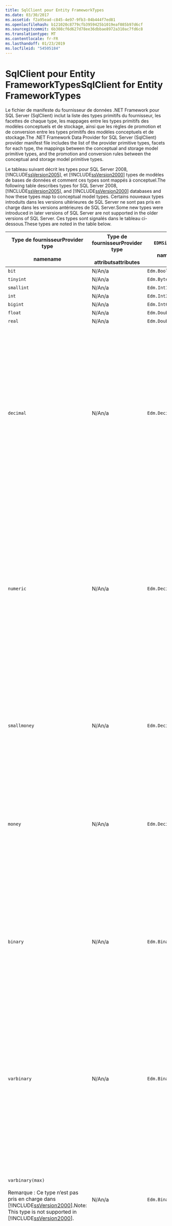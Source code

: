 ```yaml
---
title: SqlClient pour Entity FrameworkTypes
ms.date: 03/30/2017
ms.assetid: f2a95ead-c845-4e97-9fb3-04b444f7ed81
ms.openlocfilehash: b121020c8779cfb3959425b1019eaf085b97d6cf
ms.sourcegitcommit: 6b308cf6d627d78ee36dbbae8972a310ac7fd6c8
ms.translationtype: MT
ms.contentlocale: fr-FR
ms.lasthandoff: 01/23/2019
ms.locfileid: "54505184"
---
```

# <a name="sqlclient-for-entity-frameworktypes"></a><span data-ttu-id="e3f9f-102">SqlClient pour Entity FrameworkTypes</span><span class="sxs-lookup"><span data-stu-id="e3f9f-102">SqlClient for Entity FrameworkTypes</span></span>
<span data-ttu-id="e3f9f-103">Le fichier de manifeste du fournisseur de données .NET Framework pour SQL Server (SqlClient) inclut la liste des types primitifs du fournisseur, les facettes de chaque type, les mappages entre les types primitifs des modèles conceptuels et de stockage, ainsi que les règles de promotion et de conversion entre les types primitifs des modèles conceptuels et de stockage.</span><span class="sxs-lookup"><span data-stu-id="e3f9f-103">The .NET Framework Data Provider for SQL Server (SqlClient) provider manifest file includes the list of the provider primitive types, facets for each type, the mappings between the conceptual and storage model primitive types, and the promotion and conversion rules between the conceptual and storage model primitive types.</span></span>  
  
 <span data-ttu-id="e3f9f-104">Le tableau suivant décrit les types pour SQL Server 2008, [!INCLUDE[ssVersion2005](../../../../../includes/ssversion2005-md.md)], et [!INCLUDE[ssVersion2000](../../../../../includes/ssversion2000-md.md)] types de modèles de bases de données et comment ces types sont mappés à conceptuel.</span><span class="sxs-lookup"><span data-stu-id="e3f9f-104">The following table describes types for SQL Server 2008, [!INCLUDE[ssVersion2005](../../../../../includes/ssversion2005-md.md)], and [!INCLUDE[ssVersion2000](../../../../../includes/ssversion2000-md.md)] databases and how these types map to conceptual model types.</span></span> <span data-ttu-id="e3f9f-105">Certains nouveaux types introduits dans les versions ultérieures de SQL Server ne sont pas pris en charge dans les versions antérieures de SQL Server.</span><span class="sxs-lookup"><span data-stu-id="e3f9f-105">Some new types were introduced in later versions of SQL Server are not supported in the older versions of SQL Server.</span></span> <span data-ttu-id="e3f9f-106">Ces types sont signalés dans le tableau ci-dessous.</span><span class="sxs-lookup"><span data-stu-id="e3f9f-106">These types are noted in the table below.</span></span>  
  
|<span data-ttu-id="e3f9f-107">Type de fournisseur</span><span class="sxs-lookup"><span data-stu-id="e3f9f-107">Provider type</span></span><br /><br /> <span data-ttu-id="e3f9f-108">name</span><span class="sxs-lookup"><span data-stu-id="e3f9f-108">name</span></span>|<span data-ttu-id="e3f9f-109">Type de fournisseur</span><span class="sxs-lookup"><span data-stu-id="e3f9f-109">Provider type</span></span><br /><br /> <span data-ttu-id="e3f9f-110">attributs</span><span class="sxs-lookup"><span data-stu-id="e3f9f-110">attributes</span></span>|`EDMSimpleType`<br /><br /> <span data-ttu-id="e3f9f-111">name</span><span class="sxs-lookup"><span data-stu-id="e3f9f-111">name</span></span>|<span data-ttu-id="e3f9f-112">Facettes</span><span class="sxs-lookup"><span data-stu-id="e3f9f-112">Facets</span></span>|  
|----------------------------|----------------------------------|------------------------------|------------|  
|`bit`|<span data-ttu-id="e3f9f-113">N/A</span><span class="sxs-lookup"><span data-stu-id="e3f9f-113">n/a</span></span>|`Edm.Boolean`|<span data-ttu-id="e3f9f-114">N/A</span><span class="sxs-lookup"><span data-stu-id="e3f9f-114">n/a</span></span>|  
|`tinyint`|<span data-ttu-id="e3f9f-115">N/A</span><span class="sxs-lookup"><span data-stu-id="e3f9f-115">n/a</span></span>|`Edm.Byte`|<span data-ttu-id="e3f9f-116">N/A</span><span class="sxs-lookup"><span data-stu-id="e3f9f-116">n/a</span></span>|  
|`smallint`|<span data-ttu-id="e3f9f-117">N/A</span><span class="sxs-lookup"><span data-stu-id="e3f9f-117">n/a</span></span>|`Edm.Int16`|<span data-ttu-id="e3f9f-118">N/A</span><span class="sxs-lookup"><span data-stu-id="e3f9f-118">n/a</span></span>|  
|`int`|<span data-ttu-id="e3f9f-119">N/A</span><span class="sxs-lookup"><span data-stu-id="e3f9f-119">n/a</span></span>|`Edm.Int32`|<span data-ttu-id="e3f9f-120">N/A</span><span class="sxs-lookup"><span data-stu-id="e3f9f-120">n/a</span></span>|  
|`bigint`|<span data-ttu-id="e3f9f-121">N/A</span><span class="sxs-lookup"><span data-stu-id="e3f9f-121">n/a</span></span>|`Edm.Int64`|<span data-ttu-id="e3f9f-122">N/A</span><span class="sxs-lookup"><span data-stu-id="e3f9f-122">n/a</span></span>|  
|`float`|<span data-ttu-id="e3f9f-123">N/A</span><span class="sxs-lookup"><span data-stu-id="e3f9f-123">n/a</span></span>|`Edm.Double`|<span data-ttu-id="e3f9f-124">N/A</span><span class="sxs-lookup"><span data-stu-id="e3f9f-124">n/a</span></span>|  
|`real`|<span data-ttu-id="e3f9f-125">N/A</span><span class="sxs-lookup"><span data-stu-id="e3f9f-125">n/a</span></span>|`Edm.Double`|<span data-ttu-id="e3f9f-126">N/A</span><span class="sxs-lookup"><span data-stu-id="e3f9f-126">n/a</span></span>|  
|`decimal`|<span data-ttu-id="e3f9f-127">N/A</span><span class="sxs-lookup"><span data-stu-id="e3f9f-127">n/a</span></span>|`Edm.Decimal`|<span data-ttu-id="e3f9f-128">Précision :</span><span class="sxs-lookup"><span data-stu-id="e3f9f-128">Precision:</span></span><br /><br /> <span data-ttu-id="e3f9f-129">-Minimum : 1</span><span class="sxs-lookup"><span data-stu-id="e3f9f-129">- Minimum: 1</span></span><br /><br /> <span data-ttu-id="e3f9f-130">-Maximum : 38</span><span class="sxs-lookup"><span data-stu-id="e3f9f-130">- Maximum: 38</span></span><br /><br /> <span data-ttu-id="e3f9f-131">-Valeur par défaut : 18</span><span class="sxs-lookup"><span data-stu-id="e3f9f-131">- Default: 18</span></span><br /><br /> <span data-ttu-id="e3f9f-132">-Constante : False</span><span class="sxs-lookup"><span data-stu-id="e3f9f-132">- Constant: False</span></span><br /><br /> <span data-ttu-id="e3f9f-133">Mise à l’échelle :</span><span class="sxs-lookup"><span data-stu-id="e3f9f-133">Scale:</span></span><br /><br /> <span data-ttu-id="e3f9f-134">-Minimum : 0</span><span class="sxs-lookup"><span data-stu-id="e3f9f-134">- Minimum: 0</span></span><br /><br /> <span data-ttu-id="e3f9f-135">-Maximum : 38</span><span class="sxs-lookup"><span data-stu-id="e3f9f-135">- Maximum: 38</span></span><br /><br /> <span data-ttu-id="e3f9f-136">-Valeur par défaut : 0</span><span class="sxs-lookup"><span data-stu-id="e3f9f-136">- Default: 0</span></span><br /><br /> <span data-ttu-id="e3f9f-137">-Constante : False</span><span class="sxs-lookup"><span data-stu-id="e3f9f-137">- Constant: False</span></span>|  
|`numeric`|<span data-ttu-id="e3f9f-138">N/A</span><span class="sxs-lookup"><span data-stu-id="e3f9f-138">n/a</span></span>|`Edm.Decimal`|<span data-ttu-id="e3f9f-139">Précision :</span><span class="sxs-lookup"><span data-stu-id="e3f9f-139">Precision:</span></span><br /><br /> <span data-ttu-id="e3f9f-140">-Minimum : 1</span><span class="sxs-lookup"><span data-stu-id="e3f9f-140">- Minimum: 1</span></span><br /><br /> <span data-ttu-id="e3f9f-141">-Maximum : 38</span><span class="sxs-lookup"><span data-stu-id="e3f9f-141">- Maximum: 38</span></span><br /><br /> <span data-ttu-id="e3f9f-142">-Valeur par défaut : 18</span><span class="sxs-lookup"><span data-stu-id="e3f9f-142">- Default: 18</span></span><br /><br /> <span data-ttu-id="e3f9f-143">-Constante : False</span><span class="sxs-lookup"><span data-stu-id="e3f9f-143">- Constant: False</span></span><br /><br /> <span data-ttu-id="e3f9f-144">Mise à l’échelle :</span><span class="sxs-lookup"><span data-stu-id="e3f9f-144">Scale:</span></span><br /><br /> <span data-ttu-id="e3f9f-145">-Minimum : 0</span><span class="sxs-lookup"><span data-stu-id="e3f9f-145">- Minimum: 0</span></span><br /><br /> <span data-ttu-id="e3f9f-146">-Maximum : 38</span><span class="sxs-lookup"><span data-stu-id="e3f9f-146">- Maximum: 38</span></span><br /><br /> <span data-ttu-id="e3f9f-147">-Valeur par défaut : 0</span><span class="sxs-lookup"><span data-stu-id="e3f9f-147">- Default: 0</span></span><br /><br /> <span data-ttu-id="e3f9f-148">-Constante : False</span><span class="sxs-lookup"><span data-stu-id="e3f9f-148">- Constant: False</span></span>|  
|`smallmoney`|<span data-ttu-id="e3f9f-149">N/A</span><span class="sxs-lookup"><span data-stu-id="e3f9f-149">n/a</span></span>|`Edm.Decimal`|<span data-ttu-id="e3f9f-150">Précision :</span><span class="sxs-lookup"><span data-stu-id="e3f9f-150">Precision:</span></span><br /><br /> <span data-ttu-id="e3f9f-151">-Valeur par défaut : 10</span><span class="sxs-lookup"><span data-stu-id="e3f9f-151">- Default: 10</span></span><br /><br /> <span data-ttu-id="e3f9f-152">-Constante : True</span><span class="sxs-lookup"><span data-stu-id="e3f9f-152">- Constant: True</span></span><br /><br /> <span data-ttu-id="e3f9f-153">Mise à l’échelle :</span><span class="sxs-lookup"><span data-stu-id="e3f9f-153">Scale:</span></span><br /><br /> <span data-ttu-id="e3f9f-154">-Valeur par défaut : 4</span><span class="sxs-lookup"><span data-stu-id="e3f9f-154">- Default: 4</span></span><br /><br /> <span data-ttu-id="e3f9f-155">-Constante : True</span><span class="sxs-lookup"><span data-stu-id="e3f9f-155">- Constant: True</span></span>|  
|`money`|<span data-ttu-id="e3f9f-156">N/A</span><span class="sxs-lookup"><span data-stu-id="e3f9f-156">n/a</span></span>|`Edm.Decimal`|<span data-ttu-id="e3f9f-157">Précision :</span><span class="sxs-lookup"><span data-stu-id="e3f9f-157">Precision:</span></span><br /><br /> <span data-ttu-id="e3f9f-158">-Valeur par défaut : 19</span><span class="sxs-lookup"><span data-stu-id="e3f9f-158">- Default: 19</span></span><br /><br /> <span data-ttu-id="e3f9f-159">-Constante : True</span><span class="sxs-lookup"><span data-stu-id="e3f9f-159">- Constant: True</span></span><br /><br /> <span data-ttu-id="e3f9f-160">Mise à l’échelle :</span><span class="sxs-lookup"><span data-stu-id="e3f9f-160">Scale:</span></span><br /><br /> <span data-ttu-id="e3f9f-161">-Valeur par défaut : 4</span><span class="sxs-lookup"><span data-stu-id="e3f9f-161">- Default: 4</span></span><br /><br /> <span data-ttu-id="e3f9f-162">-Constante : True</span><span class="sxs-lookup"><span data-stu-id="e3f9f-162">- Constant: True</span></span>|  
|`binary`|<span data-ttu-id="e3f9f-163">N/A</span><span class="sxs-lookup"><span data-stu-id="e3f9f-163">n/a</span></span>|`Edm.Binary`|<span data-ttu-id="e3f9f-164">MaxLength :</span><span class="sxs-lookup"><span data-stu-id="e3f9f-164">MaxLength:</span></span><br /><br /> <span data-ttu-id="e3f9f-165">-Minimum : 1</span><span class="sxs-lookup"><span data-stu-id="e3f9f-165">- Minimum: 1</span></span><br /><br /> <span data-ttu-id="e3f9f-166">-Maximum : 8000</span><span class="sxs-lookup"><span data-stu-id="e3f9f-166">- Maximum: 8000</span></span><br /><br /> <span data-ttu-id="e3f9f-167">-Valeur par défaut : 8000</span><span class="sxs-lookup"><span data-stu-id="e3f9f-167">- Default: 8000</span></span><br /><br /> <span data-ttu-id="e3f9f-168">-Constante : False</span><span class="sxs-lookup"><span data-stu-id="e3f9f-168">- Constant: False</span></span><br /><br /> <span data-ttu-id="e3f9f-169">FixedLength :</span><span class="sxs-lookup"><span data-stu-id="e3f9f-169">FixedLength:</span></span><br /><br /> <span data-ttu-id="e3f9f-170">-Valeur par défaut : True</span><span class="sxs-lookup"><span data-stu-id="e3f9f-170">- Default: True</span></span><br /><br /> <span data-ttu-id="e3f9f-171">-Constante : True</span><span class="sxs-lookup"><span data-stu-id="e3f9f-171">- Constant: True</span></span>|  
|`varbinary`|<span data-ttu-id="e3f9f-172">N/A</span><span class="sxs-lookup"><span data-stu-id="e3f9f-172">n/a</span></span>|`Edm.Binary`|<span data-ttu-id="e3f9f-173">MaxLength :</span><span class="sxs-lookup"><span data-stu-id="e3f9f-173">MaxLength:</span></span><br /><br /> <span data-ttu-id="e3f9f-174">-Minimum : 1</span><span class="sxs-lookup"><span data-stu-id="e3f9f-174">- Minimum: 1</span></span><br /><br /> <span data-ttu-id="e3f9f-175">-Maximum : 8000</span><span class="sxs-lookup"><span data-stu-id="e3f9f-175">- Maximum: 8000</span></span><br /><br /> <span data-ttu-id="e3f9f-176">-Valeur par défaut : 8000</span><span class="sxs-lookup"><span data-stu-id="e3f9f-176">- Default: 8000</span></span><br /><br /> <span data-ttu-id="e3f9f-177">-Constante : False</span><span class="sxs-lookup"><span data-stu-id="e3f9f-177">- Constant: False</span></span><br /><br /> <span data-ttu-id="e3f9f-178">FixedLength :</span><span class="sxs-lookup"><span data-stu-id="e3f9f-178">FixedLength:</span></span><br /><br /> <span data-ttu-id="e3f9f-179">-Valeur par défaut : False</span><span class="sxs-lookup"><span data-stu-id="e3f9f-179">- Default: False</span></span><br /><br /> <span data-ttu-id="e3f9f-180">-Constante : True</span><span class="sxs-lookup"><span data-stu-id="e3f9f-180">- Constant: True</span></span>|  
|`varbinary(max)`<br /><br /> <span data-ttu-id="e3f9f-181">Remarque : Ce type n’est pas pris en charge dans [!INCLUDE[ssVersion2000](../../../../../includes/ssversion2000-md.md)].</span><span class="sxs-lookup"><span data-stu-id="e3f9f-181">Note: This type is not supported in [!INCLUDE[ssVersion2000](../../../../../includes/ssversion2000-md.md)].</span></span>|<span data-ttu-id="e3f9f-182">N/A</span><span class="sxs-lookup"><span data-stu-id="e3f9f-182">n/a</span></span>|`Edm.Binary`|<span data-ttu-id="e3f9f-183">MaxLength :</span><span class="sxs-lookup"><span data-stu-id="e3f9f-183">MaxLength:</span></span><br /><br /> <span data-ttu-id="e3f9f-184">-Valeur par défaut : 214748364780</span><span class="sxs-lookup"><span data-stu-id="e3f9f-184">- Default: 214748364780</span></span><br /><br /> <span data-ttu-id="e3f9f-185">-Constante : True</span><span class="sxs-lookup"><span data-stu-id="e3f9f-185">- Constant: True</span></span><br /><br /> <span data-ttu-id="e3f9f-186">FixedLength :</span><span class="sxs-lookup"><span data-stu-id="e3f9f-186">FixedLength:</span></span><br /><br /> <span data-ttu-id="e3f9f-187">-Valeur par défaut : False</span><span class="sxs-lookup"><span data-stu-id="e3f9f-187">- Default: False</span></span><br /><br /> <span data-ttu-id="e3f9f-188">-Constante : True</span><span class="sxs-lookup"><span data-stu-id="e3f9f-188">- Constant: True</span></span>|  
|`image`|<span data-ttu-id="e3f9f-189">N/A</span><span class="sxs-lookup"><span data-stu-id="e3f9f-189">n/a</span></span>|`Edm.Binary`|<span data-ttu-id="e3f9f-190">MaxLength :</span><span class="sxs-lookup"><span data-stu-id="e3f9f-190">MaxLength:</span></span><br /><br /> <span data-ttu-id="e3f9f-191">-Valeur par défaut : 2147483647</span><span class="sxs-lookup"><span data-stu-id="e3f9f-191">- Default: 2147483647</span></span><br /><br /> <span data-ttu-id="e3f9f-192">-Constante : True</span><span class="sxs-lookup"><span data-stu-id="e3f9f-192">- Constant: True</span></span><br /><br /> <span data-ttu-id="e3f9f-193">FixedLength :</span><span class="sxs-lookup"><span data-stu-id="e3f9f-193">FixedLength:</span></span><br /><br /> <span data-ttu-id="e3f9f-194">-Valeur par défaut : False</span><span class="sxs-lookup"><span data-stu-id="e3f9f-194">- Default: False</span></span><br /><br /> <span data-ttu-id="e3f9f-195">-Constante : True</span><span class="sxs-lookup"><span data-stu-id="e3f9f-195">- Constant: True</span></span>|  
|`timestamp`|<span data-ttu-id="e3f9f-196">N/A</span><span class="sxs-lookup"><span data-stu-id="e3f9f-196">n/a</span></span>|`Edm.Binary`|<span data-ttu-id="e3f9f-197">MaxLength :</span><span class="sxs-lookup"><span data-stu-id="e3f9f-197">MaxLength:</span></span><br /><br /> <span data-ttu-id="e3f9f-198">-Valeur par défaut : 8</span><span class="sxs-lookup"><span data-stu-id="e3f9f-198">- Default: 8</span></span><br /><br /> <span data-ttu-id="e3f9f-199">-Constante : True</span><span class="sxs-lookup"><span data-stu-id="e3f9f-199">- Constant: True</span></span><br /><br /> <span data-ttu-id="e3f9f-200">FixedLength :</span><span class="sxs-lookup"><span data-stu-id="e3f9f-200">FixedLength:</span></span><br /><br /> <span data-ttu-id="e3f9f-201">-Valeur par défaut : True</span><span class="sxs-lookup"><span data-stu-id="e3f9f-201">- Default: True</span></span><br /><br /> <span data-ttu-id="e3f9f-202">-Constante : True</span><span class="sxs-lookup"><span data-stu-id="e3f9f-202">- Constant: True</span></span>|  
|`rowversion`|<span data-ttu-id="e3f9f-203">N/A</span><span class="sxs-lookup"><span data-stu-id="e3f9f-203">n/a</span></span>|`Edm.Binary`|<span data-ttu-id="e3f9f-204">MaxLength :</span><span class="sxs-lookup"><span data-stu-id="e3f9f-204">MaxLength:</span></span><br /><br /> <span data-ttu-id="e3f9f-205">-Valeur par défaut : 8</span><span class="sxs-lookup"><span data-stu-id="e3f9f-205">- Default: 8</span></span><br /><br /> <span data-ttu-id="e3f9f-206">-Constante : True</span><span class="sxs-lookup"><span data-stu-id="e3f9f-206">- Constant: True</span></span><br /><br /> <span data-ttu-id="e3f9f-207">FixedLength :</span><span class="sxs-lookup"><span data-stu-id="e3f9f-207">FixedLength:</span></span><br /><br /> <span data-ttu-id="e3f9f-208">-Valeur par défaut : True</span><span class="sxs-lookup"><span data-stu-id="e3f9f-208">- Default: True</span></span><br /><br /> <span data-ttu-id="e3f9f-209">-Constante : True</span><span class="sxs-lookup"><span data-stu-id="e3f9f-209">- Constant: True</span></span>|  
|`smalldatetime`|<span data-ttu-id="e3f9f-210">N/A</span><span class="sxs-lookup"><span data-stu-id="e3f9f-210">n/a</span></span>|`Edm.DateTime`|<span data-ttu-id="e3f9f-211">Précision :</span><span class="sxs-lookup"><span data-stu-id="e3f9f-211">Precision:</span></span><br /><br /> <span data-ttu-id="e3f9f-212">-Valeur par défaut : 0</span><span class="sxs-lookup"><span data-stu-id="e3f9f-212">- Default: 0</span></span><br /><br /> <span data-ttu-id="e3f9f-213">-Constante : True</span><span class="sxs-lookup"><span data-stu-id="e3f9f-213">- Constant: True</span></span>|  
|`datetime`|<span data-ttu-id="e3f9f-214">N/A</span><span class="sxs-lookup"><span data-stu-id="e3f9f-214">n/a</span></span>|`Edm.DateTime`|<span data-ttu-id="e3f9f-215">Précision :</span><span class="sxs-lookup"><span data-stu-id="e3f9f-215">Precision:</span></span><br /><br /> <span data-ttu-id="e3f9f-216">-Valeur par défaut : 3</span><span class="sxs-lookup"><span data-stu-id="e3f9f-216">- Default: 3</span></span><br /><br /> <span data-ttu-id="e3f9f-217">-Constante : True</span><span class="sxs-lookup"><span data-stu-id="e3f9f-217">- Constant: True</span></span>|  
|`date`<br /><br /> <span data-ttu-id="e3f9f-218">Remarque : Ce type n’est pas pris en charge dans SQL Server 2005 et SQL Server 2000.</span><span class="sxs-lookup"><span data-stu-id="e3f9f-218">Note: This type is not supported in SQL Server 2005 and SQL Server 2000.</span></span>|<span data-ttu-id="e3f9f-219">N/A</span><span class="sxs-lookup"><span data-stu-id="e3f9f-219">n/a</span></span>|`Edm.DateTime`|<span data-ttu-id="e3f9f-220">Précision :</span><span class="sxs-lookup"><span data-stu-id="e3f9f-220">Precision:</span></span><br /><br /> <span data-ttu-id="e3f9f-221">-Valeur par défaut : 0</span><span class="sxs-lookup"><span data-stu-id="e3f9f-221">- Default: 0</span></span><br /><br /> <span data-ttu-id="e3f9f-222">-Constante : False</span><span class="sxs-lookup"><span data-stu-id="e3f9f-222">- Constant: False</span></span>|  
|`time`<br /><br /> <span data-ttu-id="e3f9f-223">Remarque : Ce type n’est pas pris en charge dans SQL Server 2005 et SQL Server 2000.</span><span class="sxs-lookup"><span data-stu-id="e3f9f-223">Note: This type is not supported in SQL Server 2005 and SQL Server 2000.</span></span>|<span data-ttu-id="e3f9f-224">N/A</span><span class="sxs-lookup"><span data-stu-id="e3f9f-224">n/a</span></span>|`Edm.Time`|<span data-ttu-id="e3f9f-225">Précision :</span><span class="sxs-lookup"><span data-stu-id="e3f9f-225">Precision:</span></span><br /><br /> <span data-ttu-id="e3f9f-226">-Valeur par défaut : 7</span><span class="sxs-lookup"><span data-stu-id="e3f9f-226">- Default: 7</span></span><br /><br /> <span data-ttu-id="e3f9f-227">-Constante : False</span><span class="sxs-lookup"><span data-stu-id="e3f9f-227">- Constant: False</span></span>|  
|`datetime2`<br /><br /> <span data-ttu-id="e3f9f-228">Remarque : Ce type n’est pas pris en charge dans SQL Server 2005 et SQL Server 2000.</span><span class="sxs-lookup"><span data-stu-id="e3f9f-228">Note: This type is not supported in SQL Server 2005 and SQL Server 2000.</span></span>|<span data-ttu-id="e3f9f-229">N/A</span><span class="sxs-lookup"><span data-stu-id="e3f9f-229">n/a</span></span>|`Edm.DateTime`|<span data-ttu-id="e3f9f-230">Précision :</span><span class="sxs-lookup"><span data-stu-id="e3f9f-230">Precision:</span></span><br /><br /> <span data-ttu-id="e3f9f-231">-Valeur par défaut : 7</span><span class="sxs-lookup"><span data-stu-id="e3f9f-231">- Default: 7</span></span><br /><br /> <span data-ttu-id="e3f9f-232">-Constante : False</span><span class="sxs-lookup"><span data-stu-id="e3f9f-232">- Constant: False</span></span>|  
|`datetimeoffset`<br /><br /> <span data-ttu-id="e3f9f-233">Remarque : Ce type n’est pas pris en charge dans SQL Server 2005 et SQL Server 2000.</span><span class="sxs-lookup"><span data-stu-id="e3f9f-233">Note: This type is not supported in SQL Server 2005 and SQL Server 2000.</span></span>|<span data-ttu-id="e3f9f-234">N/A</span><span class="sxs-lookup"><span data-stu-id="e3f9f-234">n/a</span></span>|`Edm.DateTimeOffset`|<span data-ttu-id="e3f9f-235">Précision :</span><span class="sxs-lookup"><span data-stu-id="e3f9f-235">Precision:</span></span><br /><br /> <span data-ttu-id="e3f9f-236">-Valeur par défaut : 7</span><span class="sxs-lookup"><span data-stu-id="e3f9f-236">- Default: 7</span></span><br /><br /> <span data-ttu-id="e3f9f-237">-Constante : False</span><span class="sxs-lookup"><span data-stu-id="e3f9f-237">- Constant: False</span></span>|  
|`nvarchar`<br /><br /> <span data-ttu-id="e3f9f-238">Remarque : Ce type n’est pas pris en charge dans [!INCLUDE[ssVersion2000](../../../../../includes/ssversion2000-md.md)].</span><span class="sxs-lookup"><span data-stu-id="e3f9f-238">Note: This type is not supported in [!INCLUDE[ssVersion2000](../../../../../includes/ssversion2000-md.md)].</span></span>|<span data-ttu-id="e3f9f-239">N/A</span><span class="sxs-lookup"><span data-stu-id="e3f9f-239">n/a</span></span>|`Edm.String`|<span data-ttu-id="e3f9f-240">MaxLength :</span><span class="sxs-lookup"><span data-stu-id="e3f9f-240">MaxLength:</span></span><br /><br /> <span data-ttu-id="e3f9f-241">-Minimum : 1</span><span class="sxs-lookup"><span data-stu-id="e3f9f-241">- Minimum: 1</span></span><br /><br /> <span data-ttu-id="e3f9f-242">-Maximum : 4000</span><span class="sxs-lookup"><span data-stu-id="e3f9f-242">- Maximum: 4000</span></span><br /><br /> <span data-ttu-id="e3f9f-243">-Valeur par défaut : 4000</span><span class="sxs-lookup"><span data-stu-id="e3f9f-243">- Default: 4000</span></span><br /><br /> <span data-ttu-id="e3f9f-244">-Constante : False</span><span class="sxs-lookup"><span data-stu-id="e3f9f-244">- Constant: False</span></span><br /><br /> <span data-ttu-id="e3f9f-245">Unicode :</span><span class="sxs-lookup"><span data-stu-id="e3f9f-245">Unicode:</span></span><br /><br /> <span data-ttu-id="e3f9f-246">-Valeur par défaut : True</span><span class="sxs-lookup"><span data-stu-id="e3f9f-246">- Default: True</span></span><br /><br /> <span data-ttu-id="e3f9f-247">-Constante : True</span><span class="sxs-lookup"><span data-stu-id="e3f9f-247">- Constant: True</span></span><br /><br /> <span data-ttu-id="e3f9f-248">FixedLength :</span><span class="sxs-lookup"><span data-stu-id="e3f9f-248">FixedLength:</span></span><br /><br /> <span data-ttu-id="e3f9f-249">-Valeur par défaut : False</span><span class="sxs-lookup"><span data-stu-id="e3f9f-249">- Default: False</span></span><br /><br /> <span data-ttu-id="e3f9f-250">-Constante : True</span><span class="sxs-lookup"><span data-stu-id="e3f9f-250">- Constant: True</span></span>|  
|`varchar`<br /><br /> <span data-ttu-id="e3f9f-251">Remarque : Ce type n’est pas pris en charge dans [!INCLUDE[ssVersion2000](../../../../../includes/ssversion2000-md.md)].</span><span class="sxs-lookup"><span data-stu-id="e3f9f-251">Note: This type is not supported in [!INCLUDE[ssVersion2000](../../../../../includes/ssversion2000-md.md)].</span></span>|<span data-ttu-id="e3f9f-252">N/A</span><span class="sxs-lookup"><span data-stu-id="e3f9f-252">n/a</span></span>|`Edm.String`|<span data-ttu-id="e3f9f-253">MaxLength :</span><span class="sxs-lookup"><span data-stu-id="e3f9f-253">MaxLength:</span></span><br /><br /> <span data-ttu-id="e3f9f-254">-Minimum : 1</span><span class="sxs-lookup"><span data-stu-id="e3f9f-254">- Minimum: 1</span></span><br /><br /> <span data-ttu-id="e3f9f-255">-Maximum : 8000</span><span class="sxs-lookup"><span data-stu-id="e3f9f-255">- Maximum: 8000</span></span><br /><br /> <span data-ttu-id="e3f9f-256">-Valeur par défaut : 8000</span><span class="sxs-lookup"><span data-stu-id="e3f9f-256">- Default: 8000</span></span><br /><br /> <span data-ttu-id="e3f9f-257">-Constante : False</span><span class="sxs-lookup"><span data-stu-id="e3f9f-257">- Constant: False</span></span><br /><br /> <span data-ttu-id="e3f9f-258">Unicode :</span><span class="sxs-lookup"><span data-stu-id="e3f9f-258">Unicode:</span></span><br /><br /> <span data-ttu-id="e3f9f-259">-Valeur par défaut : False</span><span class="sxs-lookup"><span data-stu-id="e3f9f-259">- Default: False</span></span><br /><br /> <span data-ttu-id="e3f9f-260">-Constante : True</span><span class="sxs-lookup"><span data-stu-id="e3f9f-260">- Constant: True</span></span><br /><br /> <span data-ttu-id="e3f9f-261">FixedLength :</span><span class="sxs-lookup"><span data-stu-id="e3f9f-261">FixedLength:</span></span><br /><br /> <span data-ttu-id="e3f9f-262">-Valeur par défaut : False</span><span class="sxs-lookup"><span data-stu-id="e3f9f-262">- Default: False</span></span><br /><br /> <span data-ttu-id="e3f9f-263">-Constante : True</span><span class="sxs-lookup"><span data-stu-id="e3f9f-263">- Constant: True</span></span>|  
|`char`|<span data-ttu-id="e3f9f-264">N/A</span><span class="sxs-lookup"><span data-stu-id="e3f9f-264">n/a</span></span>|`Edm.String`|<span data-ttu-id="e3f9f-265">MaxLength :</span><span class="sxs-lookup"><span data-stu-id="e3f9f-265">MaxLength:</span></span><br /><br /> <span data-ttu-id="e3f9f-266">-Minimum : 1</span><span class="sxs-lookup"><span data-stu-id="e3f9f-266">- Minimum: 1</span></span><br /><br /> <span data-ttu-id="e3f9f-267">-Maximum : 8000</span><span class="sxs-lookup"><span data-stu-id="e3f9f-267">- Maximum: 8000</span></span><br /><br /> <span data-ttu-id="e3f9f-268">-Valeur par défaut : 8000</span><span class="sxs-lookup"><span data-stu-id="e3f9f-268">- Default: 8000</span></span><br /><br /> <span data-ttu-id="e3f9f-269">-Constante : False</span><span class="sxs-lookup"><span data-stu-id="e3f9f-269">- Constant: False</span></span><br /><br /> <span data-ttu-id="e3f9f-270">Unicode :</span><span class="sxs-lookup"><span data-stu-id="e3f9f-270">Unicode:</span></span><br /><br /> <span data-ttu-id="e3f9f-271">-Valeur par défaut : False</span><span class="sxs-lookup"><span data-stu-id="e3f9f-271">- Default: False</span></span><br /><br /> <span data-ttu-id="e3f9f-272">-Constante : True</span><span class="sxs-lookup"><span data-stu-id="e3f9f-272">- Constant: True</span></span><br /><br /> <span data-ttu-id="e3f9f-273">FixedLength :</span><span class="sxs-lookup"><span data-stu-id="e3f9f-273">FixedLength:</span></span><br /><br /> <span data-ttu-id="e3f9f-274">-Valeur par défaut : True</span><span class="sxs-lookup"><span data-stu-id="e3f9f-274">- Default: True</span></span><br /><br /> <span data-ttu-id="e3f9f-275">-Constante : True</span><span class="sxs-lookup"><span data-stu-id="e3f9f-275">- Constant: True</span></span>|  
|`nchar`|<span data-ttu-id="e3f9f-276">N/A</span><span class="sxs-lookup"><span data-stu-id="e3f9f-276">n/a</span></span>|`Edm.String`|<span data-ttu-id="e3f9f-277">MaxLength :</span><span class="sxs-lookup"><span data-stu-id="e3f9f-277">MaxLength:</span></span><br /><br /> <span data-ttu-id="e3f9f-278">-Minimum : 1</span><span class="sxs-lookup"><span data-stu-id="e3f9f-278">- Minimum: 1</span></span><br /><br /> <span data-ttu-id="e3f9f-279">-Maximum : 4000</span><span class="sxs-lookup"><span data-stu-id="e3f9f-279">- Maximum: 4000</span></span><br /><br /> <span data-ttu-id="e3f9f-280">-Valeur par défaut : 4000</span><span class="sxs-lookup"><span data-stu-id="e3f9f-280">- Default: 4000</span></span><br /><br /> <span data-ttu-id="e3f9f-281">-Constante : False</span><span class="sxs-lookup"><span data-stu-id="e3f9f-281">- Constant: False</span></span><br /><br /> <span data-ttu-id="e3f9f-282">Unicode :</span><span class="sxs-lookup"><span data-stu-id="e3f9f-282">Unicode:</span></span><br /><br /> <span data-ttu-id="e3f9f-283">-Valeur par défaut : True</span><span class="sxs-lookup"><span data-stu-id="e3f9f-283">- Default: True</span></span><br /><br /> <span data-ttu-id="e3f9f-284">-Constante : True</span><span class="sxs-lookup"><span data-stu-id="e3f9f-284">- Constant: True</span></span><br /><br /> <span data-ttu-id="e3f9f-285">FixedLength :</span><span class="sxs-lookup"><span data-stu-id="e3f9f-285">FixedLength:</span></span><br /><br /> <span data-ttu-id="e3f9f-286">-Valeur par défaut : True</span><span class="sxs-lookup"><span data-stu-id="e3f9f-286">- Default: True</span></span><br /><br /> <span data-ttu-id="e3f9f-287">-Constante : True</span><span class="sxs-lookup"><span data-stu-id="e3f9f-287">- Constant: True</span></span>|  
|<span data-ttu-id="e3f9f-288">`varchar`(`max`)</span><span class="sxs-lookup"><span data-stu-id="e3f9f-288">`varchar`(`max`)</span></span>|<span data-ttu-id="e3f9f-289">N/A</span><span class="sxs-lookup"><span data-stu-id="e3f9f-289">n/a</span></span>|`Edm.String`|<span data-ttu-id="e3f9f-290">MaxLength :</span><span class="sxs-lookup"><span data-stu-id="e3f9f-290">MaxLength:</span></span><br /><br /> <span data-ttu-id="e3f9f-291">-Valeur par défaut : 2147483647</span><span class="sxs-lookup"><span data-stu-id="e3f9f-291">- Default: 2147483647</span></span><br /><br /> <span data-ttu-id="e3f9f-292">-Constante : True</span><span class="sxs-lookup"><span data-stu-id="e3f9f-292">- Constant: True</span></span><br /><br /> <span data-ttu-id="e3f9f-293">Unicode :</span><span class="sxs-lookup"><span data-stu-id="e3f9f-293">Unicode:</span></span><br /><br /> <span data-ttu-id="e3f9f-294">-Valeur par défaut : False</span><span class="sxs-lookup"><span data-stu-id="e3f9f-294">- Default: False</span></span><br /><br /> <span data-ttu-id="e3f9f-295">-Constante : True</span><span class="sxs-lookup"><span data-stu-id="e3f9f-295">- Constant: True</span></span><br /><br /> <span data-ttu-id="e3f9f-296">FixedLength :</span><span class="sxs-lookup"><span data-stu-id="e3f9f-296">FixedLength:</span></span><br /><br /> <span data-ttu-id="e3f9f-297">-Valeur par défaut : False</span><span class="sxs-lookup"><span data-stu-id="e3f9f-297">- Default: False</span></span><br /><br /> <span data-ttu-id="e3f9f-298">-Constante : True</span><span class="sxs-lookup"><span data-stu-id="e3f9f-298">- Constant: True</span></span>|  
|<span data-ttu-id="e3f9f-299">`nvarchar`(`max`)</span><span class="sxs-lookup"><span data-stu-id="e3f9f-299">`nvarchar`(`max`)</span></span>|<span data-ttu-id="e3f9f-300">N/A</span><span class="sxs-lookup"><span data-stu-id="e3f9f-300">n/a</span></span>|`Edm.String`|<span data-ttu-id="e3f9f-301">MaxLength :</span><span class="sxs-lookup"><span data-stu-id="e3f9f-301">MaxLength:</span></span><br /><br /> <span data-ttu-id="e3f9f-302">-Valeur par défaut : 1073741823</span><span class="sxs-lookup"><span data-stu-id="e3f9f-302">- Default: 1073741823</span></span><br /><br /> <span data-ttu-id="e3f9f-303">-Constante : True</span><span class="sxs-lookup"><span data-stu-id="e3f9f-303">- Constant: True</span></span><br /><br /> <span data-ttu-id="e3f9f-304">Unicode :</span><span class="sxs-lookup"><span data-stu-id="e3f9f-304">Unicode:</span></span><br /><br /> <span data-ttu-id="e3f9f-305">-Valeur par défaut : True</span><span class="sxs-lookup"><span data-stu-id="e3f9f-305">- Default: True</span></span><br /><br /> <span data-ttu-id="e3f9f-306">-Constante : True</span><span class="sxs-lookup"><span data-stu-id="e3f9f-306">- Constant: True</span></span><br /><br /> <span data-ttu-id="e3f9f-307">FixedLength :</span><span class="sxs-lookup"><span data-stu-id="e3f9f-307">FixedLength:</span></span><br /><br /> <span data-ttu-id="e3f9f-308">-Valeur par défaut : False</span><span class="sxs-lookup"><span data-stu-id="e3f9f-308">- Default: False</span></span><br /><br /> <span data-ttu-id="e3f9f-309">-Constante : True</span><span class="sxs-lookup"><span data-stu-id="e3f9f-309">- Constant: True</span></span>|  
|`ntext`|<span data-ttu-id="e3f9f-310">Comparable au niveau : False</span><span class="sxs-lookup"><span data-stu-id="e3f9f-310">Equal comparable: False</span></span><br /><br /> <span data-ttu-id="e3f9f-311">Comparable en ordre : False</span><span class="sxs-lookup"><span data-stu-id="e3f9f-311">Order comparable: False</span></span>|`Edm.String`|<span data-ttu-id="e3f9f-312">MaxLength :</span><span class="sxs-lookup"><span data-stu-id="e3f9f-312">MaxLength:</span></span><br /><br /> <span data-ttu-id="e3f9f-313">-Valeur par défaut : 1073741823</span><span class="sxs-lookup"><span data-stu-id="e3f9f-313">- Default: 1073741823</span></span><br /><br /> <span data-ttu-id="e3f9f-314">-Constante : True</span><span class="sxs-lookup"><span data-stu-id="e3f9f-314">- Constant: True</span></span><br /><br /> <span data-ttu-id="e3f9f-315">Unicode :</span><span class="sxs-lookup"><span data-stu-id="e3f9f-315">Unicode:</span></span><br /><br /> <span data-ttu-id="e3f9f-316">-Valeur par défaut : False</span><span class="sxs-lookup"><span data-stu-id="e3f9f-316">- Default: False</span></span><br /><br /> <span data-ttu-id="e3f9f-317">-Constante : True</span><span class="sxs-lookup"><span data-stu-id="e3f9f-317">- Constant: True</span></span><br /><br /> <span data-ttu-id="e3f9f-318">FixedLength :</span><span class="sxs-lookup"><span data-stu-id="e3f9f-318">FixedLength:</span></span><br /><br /> <span data-ttu-id="e3f9f-319">-Valeur par défaut : False</span><span class="sxs-lookup"><span data-stu-id="e3f9f-319">- Default: False</span></span><br /><br /> <span data-ttu-id="e3f9f-320">-Constante : True</span><span class="sxs-lookup"><span data-stu-id="e3f9f-320">- Constant: True</span></span>|  
|`text`|<span data-ttu-id="e3f9f-321">Comparable au niveau : False</span><span class="sxs-lookup"><span data-stu-id="e3f9f-321">Equal comparable: False</span></span><br /><br /> <span data-ttu-id="e3f9f-322">Comparable en ordre : False</span><span class="sxs-lookup"><span data-stu-id="e3f9f-322">Order comparable: False</span></span>|`Edm.String`|<span data-ttu-id="e3f9f-323">MaxLength :</span><span class="sxs-lookup"><span data-stu-id="e3f9f-323">MaxLength:</span></span><br /><br /> <span data-ttu-id="e3f9f-324">-Valeur par défaut : 2147483647</span><span class="sxs-lookup"><span data-stu-id="e3f9f-324">- Default: 2147483647</span></span><br /><br /> <span data-ttu-id="e3f9f-325">-Constante : True</span><span class="sxs-lookup"><span data-stu-id="e3f9f-325">- Constant: True</span></span><br /><br /> <span data-ttu-id="e3f9f-326">Unicode :</span><span class="sxs-lookup"><span data-stu-id="e3f9f-326">Unicode:</span></span><br /><br /> <span data-ttu-id="e3f9f-327">-Valeur par défaut : False</span><span class="sxs-lookup"><span data-stu-id="e3f9f-327">- Default: False</span></span><br /><br /> <span data-ttu-id="e3f9f-328">-Constante : True</span><span class="sxs-lookup"><span data-stu-id="e3f9f-328">- Constant: True</span></span><br /><br /> <span data-ttu-id="e3f9f-329">FixedLength :</span><span class="sxs-lookup"><span data-stu-id="e3f9f-329">FixedLength:</span></span><br /><br /> <span data-ttu-id="e3f9f-330">-Valeur par défaut : False</span><span class="sxs-lookup"><span data-stu-id="e3f9f-330">- Default: False</span></span><br /><br /> <span data-ttu-id="e3f9f-331">-Constante : True</span><span class="sxs-lookup"><span data-stu-id="e3f9f-331">- Constant: True</span></span>|  
|`Unique`<br /><br /> `identifier`|<span data-ttu-id="e3f9f-332">Comparable au niveau : True</span><span class="sxs-lookup"><span data-stu-id="e3f9f-332">Equal comparable: True</span></span><br /><br /> <span data-ttu-id="e3f9f-333">Comparable en ordre : True</span><span class="sxs-lookup"><span data-stu-id="e3f9f-333">Order comparable: True</span></span>|`Edm.Guid`|<span data-ttu-id="e3f9f-334">N/A</span><span class="sxs-lookup"><span data-stu-id="e3f9f-334">n/a</span></span>|  
|`xml`|<span data-ttu-id="e3f9f-335">Comparable au niveau : False</span><span class="sxs-lookup"><span data-stu-id="e3f9f-335">Equal comparable: False</span></span><br /><br /> <span data-ttu-id="e3f9f-336">Comparable en ordre : False</span><span class="sxs-lookup"><span data-stu-id="e3f9f-336">Order comparable: False</span></span>|`Edm.String`|<span data-ttu-id="e3f9f-337">MaxLength :</span><span class="sxs-lookup"><span data-stu-id="e3f9f-337">MaxLength:</span></span><br /><br /> <span data-ttu-id="e3f9f-338">-Valeur par défaut : 1073741823</span><span class="sxs-lookup"><span data-stu-id="e3f9f-338">- Default: 1073741823</span></span><br /><br /> <span data-ttu-id="e3f9f-339">-Constante : True</span><span class="sxs-lookup"><span data-stu-id="e3f9f-339">- Constant: True</span></span><br /><br /> <span data-ttu-id="e3f9f-340">Unicode :</span><span class="sxs-lookup"><span data-stu-id="e3f9f-340">Unicode:</span></span><br /><br /> <span data-ttu-id="e3f9f-341">-Valeur par défaut : True</span><span class="sxs-lookup"><span data-stu-id="e3f9f-341">- Default: True</span></span><br /><br /> <span data-ttu-id="e3f9f-342">-Constante : True</span><span class="sxs-lookup"><span data-stu-id="e3f9f-342">- Constant: True</span></span><br /><br /> <span data-ttu-id="e3f9f-343">FixedLength :</span><span class="sxs-lookup"><span data-stu-id="e3f9f-343">FixedLength:</span></span><br /><br /> <span data-ttu-id="e3f9f-344">-Valeur par défaut : False</span><span class="sxs-lookup"><span data-stu-id="e3f9f-344">- Default: False</span></span><br /><br /> <span data-ttu-id="e3f9f-345">-Constante : True</span><span class="sxs-lookup"><span data-stu-id="e3f9f-345">- Constant: True</span></span>|  
  
## <a name="see-also"></a><span data-ttu-id="e3f9f-346">Voir aussi</span><span class="sxs-lookup"><span data-stu-id="e3f9f-346">See also</span></span>
- [<span data-ttu-id="e3f9f-347">Spécifications CSDL, SSDL et MSL</span><span class="sxs-lookup"><span data-stu-id="e3f9f-347">CSDL, SSDL, and MSL Specifications</span></span>](../../../../../docs/framework/data/adonet/ef/language-reference/csdl-ssdl-and-msl-specifications.md)
